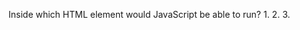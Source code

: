 Inside which HTML element would JavaScript be able to run? 
    1. <javascript>
    2. <js>
    3. <script>
    4. <java> 

One equals sign (=) indicates which of the following? 
    1. values are equal
    2. values are the same type and equal
    3. storing the value of a variable
    4. a value is true

How would you make "Hello World!" pop up on the screen? 
    1. alert var = "Hello World!" 
    2. alert("Hello World!");
    3. popup("Hello World!");
    4. window."Hello World!";

Which of the following is a function declaration? 
    1. function.script
    2. var function = myFunction
    3. func myFunction
    4. function myFunction()

How would you access the first element of an array named cars? 
    1. cars(1)
    2. cars[1]
    3. cars(0)
    4. cars[0]



